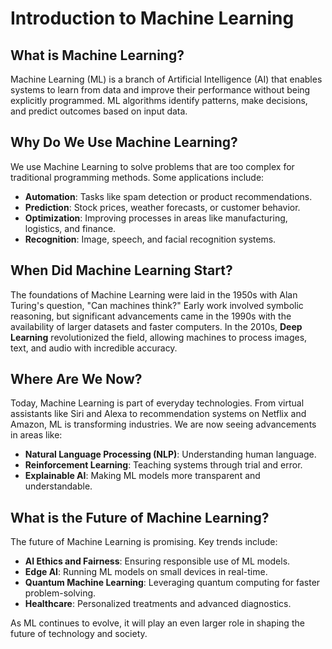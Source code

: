 # Introduction to Machine Learning

## What is Machine Learning?

Machine Learning (ML) is a branch of Artificial Intelligence (AI) that enables systems to learn from data and improve their performance without being explicitly programmed. ML algorithms identify patterns, make decisions, and predict outcomes based on input data.

## Why Do We Use Machine Learning?

We use Machine Learning to solve problems that are too complex for traditional programming methods. Some applications include:

- **Automation**: Tasks like spam detection or product recommendations.
- **Prediction**: Stock prices, weather forecasts, or customer behavior.
- **Optimization**: Improving processes in areas like manufacturing, logistics, and finance.
- **Recognition**: Image, speech, and facial recognition systems.

## When Did Machine Learning Start?

The foundations of Machine Learning were laid in the 1950s with Alan Turing's question, "Can machines think?" Early work involved symbolic reasoning, but significant advancements came in the 1990s with the availability of larger datasets and faster computers. In the 2010s, **Deep Learning** revolutionized the field, allowing machines to process images, text, and audio with incredible accuracy.

## Where Are We Now?

Today, Machine Learning is part of everyday technologies. From virtual assistants like Siri and Alexa to recommendation systems on Netflix and Amazon, ML is transforming industries. We are now seeing advancements in areas like:

- **Natural Language Processing (NLP)**: Understanding human language.
- **Reinforcement Learning**: Teaching systems through trial and error.
- **Explainable AI**: Making ML models more transparent and understandable.

## What is the Future of Machine Learning?

The future of Machine Learning is promising. Key trends include:

- **AI Ethics and Fairness**: Ensuring responsible use of ML models.
- **Edge AI**: Running ML models on small devices in real-time.
- **Quantum Machine Learning**: Leveraging quantum computing for faster problem-solving.
- **Healthcare**: Personalized treatments and advanced diagnostics.

As ML continues to evolve, it will play an even larger role in shaping the future of technology and society.

